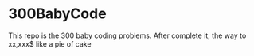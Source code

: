 # 300BabyCode
This repo is the 300 baby coding problems. After complete it, the way to xx,xxx$ like a pie of cake
